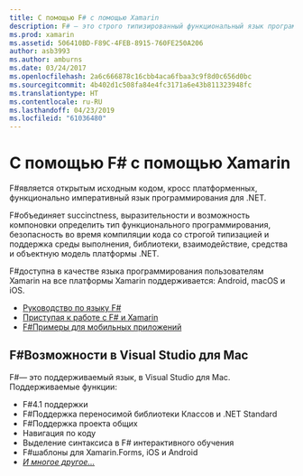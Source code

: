 ```yaml
---
title: С помощью F# с помощью Xamarin
description: F# — это строго типизированный функциональный язык программирования, разработанный для .NET. В этом документе представлен общий обзор функций и ссылки на примеры, созданными с помощью F#.
ms.prod: xamarin
ms.assetid: 506410BD-F89C-4FEB-8915-760FE250A206
author: asb3993
ms.author: amburns
ms.date: 03/24/2017
ms.openlocfilehash: 2a6c666878c16cbb4aca6fbaa3c9f8d0c656d0bc
ms.sourcegitcommit: 4b402d1c508fa84e4fc3171a6e43b811323948fc
ms.translationtype: HT
ms.contentlocale: ru-RU
ms.lasthandoff: 04/23/2019
ms.locfileid: "61036480"
---
```

# <a name="using-f-with-xamarin"></a>С помощью F# с помощью Xamarin

F#является открытым исходным кодом, кросс платформенных, функционально императивный язык программирования для .NET.

F#объединяет succinctness, выразительности и возможность компоновки определить тип функционального программирования, безопасность во время компиляции кода со строгой типизацией и поддержка среды выполнения, библиотеки, взаимодействие, средства и объектную модель платформы .NET.

F#доступна в качестве языка программирования пользователям Xamarin на все платформы Xamarin поддерживается: Android, macOS и iOS.

- [Руководство по языку F#](https://docs.microsoft.com/dotnet/fsharp/)
- [Приступая к работе с F# и Xamarin](overview.md)
- [F#Примеры для мобильных приложений](samples.md)

## <a name="f-features-in-visual-studio-for-mac"></a>F#Возможности в Visual Studio для Mac

F#— это поддерживаемый язык, в Visual Studio для Mac. Поддерживаемые функции:

- F#4.1 поддержки
- F#Поддержка переносимой библиотеки Классов и .NET Standard
- F#Поддержка проекта общих
- Навигация по коду
- Выделение синтаксиса в F# интерактивного обучения
- F#шаблоны для Xamarin.Forms, iOS и Android
- [*И многое другое...*](https://developer.xamarin.com/releases/studio/xamarin.studio_6.0/xamarin.studio_6.0/#F_Enhancements)
